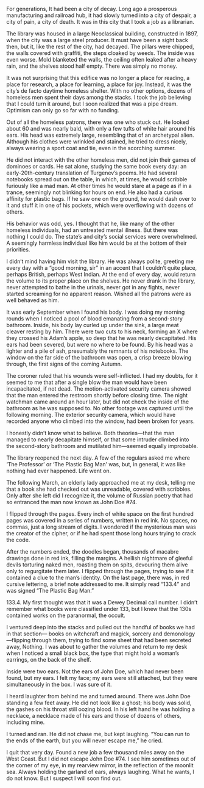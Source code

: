 For generations, It had been a city of decay. Long ago a prosperous manufacturing and railroad hub, it had slowly turned into a city of despair, a city of pain, a city of death. It was in this city that I took a job as a librarian. 

The library was housed in a large Neoclassical building, constructed in 1897, when the city was a large steel producer. It must have been a sight back then, but it, like the rest of the city, had decayed. The pillars were chipped, the walls covered with graffiti, the steps cloaked by weeds. The inside was even worse. Mold blanketed the walls, the ceiling often leaked after a heavy rain, and the shelves stood half empty. There was simply no money.

It was not surprising that this edifice was no longer a place for reading, a place for research, a place for learning, a place for joy. Instead, it was the city’s de facto daytime homeless shelter. With no other options, dozens of homeless men spent their days among the stacks. I took the job believing that I could turn it around, but I soon realized that was a pipe dream. Optimism can only go so far with no funding. 

Out of all the homeless patrons, there was one who stuck out. He looked about 60 and was nearly bald, with only a few tufts of white hair around his ears. His head was extremely large, resembling that of an archetypal alien. Although his clothes were wrinkled and stained, he tried to dress nicely, always wearing a sport coat and tie, even in the scorching summer.  

He did not interact with the other homeless men, did not join their games of dominoes or cards. He sat alone, studying the same book every day: an early-20th-century translation of Turgenev’s poems. He had several notebooks spread out on the table, in which, at times, he would scribble furiously like a mad man. At other times he would stare at a page as if in a trance, seemingly not blinking for hours on end. He also had a curious affinity for plastic bags. If he saw one on the ground, he would dash over to it and stuff it in one of his pockets, which were overflowing with dozens of others. 

His behavior was odd, yes. I thought that he, like many of the other homeless individuals, had an untreated mental illness. But there was nothing I could do. The state’s and city’s social services were overwhelmed. A seemingly harmless individual like him would be at the bottom of their priorities. 

I didn’t mind having him visit the library. He was always polite, greeting me every day with a “good morning, sir” in an accent that I couldn’t quite place, perhaps British, perhaps West Indian. At the end of every day, would return the volume to its proper place on the shelves. He never drank in the library, never attempted to bathe in the urinals, never got in any fights, never started screaming for no apparent reason. Wished all the patrons were as well behaved as him. 

It was early September when I found his body. I was doing my morning rounds when I noticed a pool of blood emanating from a second-story bathroom. Inside, his body lay curled up under the sink, a large meat cleaver resting by him. There were two cuts to his neck, forming an X where they crossed his Adam’s apple, so deep that he was nearly decapitated. His ears had been severed, but were no where to be found. By his head was a lighter and a pile of ash, presumably the remnants of his notebooks. The window on the far side of the bathroom was open, a crisp breeze blowing through, the first signs of the coming Autumn. 

The coroner ruled that his wounds were self-inflicted. I had my doubts, for it seemed to me that after a single blow the man would have been incapacitated, if not dead. The motion-activated security camera showed that the man entered the restroom shortly before closing time. The night watchman came around an hour later, but did not check the inside of the bathroom as he was supposed to. No other footage was captured until the following morning. The exterior security camera, which would have recorded anyone who climbed into the window, had been broken for years. 

I honestly didn’t know what to believe. Both theories—that the man managed to nearly decapitate himself, or that some intruder climbed into the second-story bathroom and mutilated him—seemed equally improbable. 

The library reopened the next day. A few of the regulars asked me where ‘The Professor’ or ‘The Plastic Bag Man’ was, but, in general, it was like nothing had ever happened. Life went on.

The following March, an elderly lady approached me at my desk, telling me that a book she had checked out was unreadable, covered with scribbles. Only after she left did I recognize it, the volume of Russian poetry that had so entranced the man now known as John Doe #74. 

I flipped through the pages. Every inch of white space on the first hundred pages was covered in a series of numbers, written in red ink. No spaces, no commas, just a long stream of digits. I wondered if the mysterious man was the creator of the cipher, or if he had spent those long hours trying to crack the code. 

After the numbers ended, the doodles began, thousands of macabre drawings done in red ink, filling the margins. A hellish nightmare of gleeful devils torturing naked men, roasting them on spits, devouring them alive only to regurgitate them later. I flipped through the pages, trying to see if it contained a clue to the man’s identity. On the last page, there was, in red cursive lettering, a brief note addressed to me. It simply read “133.4” and was signed “The Plastic Bag Man.” 

133.4. My first thought was that it was a Dewey Decimal call number. I didn’t remember what books were classified under 133, but I knew that the 130s contained works on the paranormal, the occult. 

I ventured deep into the stacks and pulled out the handful of books we had in that section— books on witchcraft and magick, sorcery and demonology—flipping through them, trying to find some sheet that had been secreted away, Nothing. I was about to gather the volumes and return to my desk when I noticed a small black box, the type that might hold a woman’s earrings, on the back of the shelf. 

Inside were two ears. Not the ears of John Doe, which had never been found, but my ears. I felt my face; my ears were still attached, but they were simultaneously in the box. I was sure of it. 

I heard laughter from behind me and turned around. There was John Doe standing a few feet away. He did not look like a ghost; his body was solid, the gashes on his throat still oozing blood. In his left hand he was holding a necklace, a necklace made of his ears and those of dozens of others, including mine. 

I turned and ran. He did not chase me, but kept laughing. “You can run to the ends of the earth, but you will never escape me,” he cried. 

I quit that very day. Found a new job a few thousand miles away on the West Coast. But I did not escape John Doe #74. I see him sometimes out of the corner of my eye, in my rearview mirror, in the reflection of the moonlit sea. Always holding the garland of ears, always laughing. What he wants, I do not know. But I suspect I will soon find out.